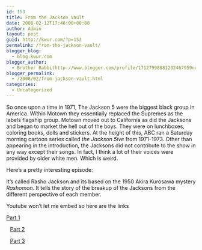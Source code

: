 ```yaml
---
id: 153
title: From the Jackson Vault
date: 2008-02-12T17:46:00+00:00
author: Admin
layout: post
guid: http://kwur.com/?p=153
permalink: /from-the-jackson-vault/
blogger_blog:
  - blog.kwur.com
blogger_author:
  - Brother Rabbithttp://www.blogger.com/profile/17127998881232467959noreply@blogger.com
blogger_permalink:
  - /2008/02/from-jackson-vault.html
categories:
  - Uncategorized
---
```

<div class="pf-content">
  <p>
    So once upon a time in 1971, The Jackson 5 were the biggest black group in America. Within Motown they essentially replaced the Supremes as the labels flagship group. Motown moved out to California as did the Jacksons and began to market the hell out of the boys. They were on lunchboxes, coloring books, dolls and stickers. At the height of this, ABC ran a Saturday morning cartoon series called <span style="font-style: italic;">the Jackson 5ive</span> from 1971-1973. Other than appearing in the introduction, the Jacksons did not contribute to the show in any way except their songs. In fact, I think a lot of their voices were provided by older white men. Which is weird.
  </p>
  
  <p>
  </p>
  
  <p>
    Here’s a pretty interesting episode:
  </p>
  
  <p>
    It’s called Rasho Jackson and its based on the 1950 Akira Kurosawa mystery <span style="font-style: italic;">Rashomon</span>. It tells the story of the breakup of the Jacksons from the different perspective of each member.
  </p>
  
  <p>
    Youtube won’t let me embed so here are the links
  </p>
  
  <p>
    <a href="http://youtube.com/watch?v=Vktk49zjo_E">Part 1</a>
  </p>
  
  <p>
    <a onblur="try {parent.deselectBloggerImageGracefully();} catch(e) {}" href="http://www.kwur.com/blog/uploaded_images/default1-780626.jpg"><img style="margin: 0pt 10px 10px 0pt; float: left; cursor: pointer;" src="http://www.kwur.com/blog/uploaded_images/default1-780611.jpg" alt="" border="0" /></a>
  </p>
  
  <p>
    <a href="http://youtube.com/watch?v=tUnzKaHBKEo&feature=related">Part 2</a>
  </p>
  
  <p>
    <a onblur="try {parent.deselectBloggerImageGracefully();} catch(e) {}" href="http://www.kwur.com/blog/uploaded_images/default2-780643.jpg"><img style="margin: 0pt 10px 10px 0pt; float: left; cursor: pointer;" src="http://www.kwur.com/blog/uploaded_images/default2-780634.jpg" alt="" border="0" /></a>
  </p>
  
  <p>
    <a href="http://youtube.com/watch?v=byQx7G2rY8g&feature=related">Part 3</a>
  </p>
  
  <p>
    <a onblur="try {parent.deselectBloggerImageGracefully();} catch(e) {}" href="http://www.kwur.com/blog/uploaded_images/default3-777072.jpg"><img style="margin: 0pt 10px 10px 0pt; float: left; cursor: pointer;" src="http://www.kwur.com/blog/uploaded_images/default3-777047.jpg" alt="" border="0" /></a>
  </p>
</div>